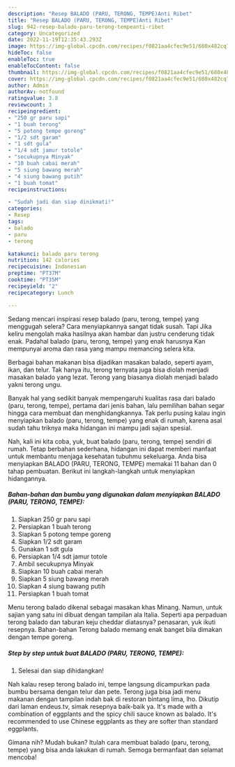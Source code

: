 ```yaml
---
description: "Resep BALADO (PARU, TERONG, TEMPE)Anti Ribet"
title: "Resep BALADO (PARU, TERONG, TEMPE)Anti Ribet"
slug: 942-resep-balado-paru-terong-tempeanti-ribet
category: Uncategorized
date: 2022-11-19T12:35:43.293Z
image: https://img-global.cpcdn.com/recipes/f0821aa4cfec9e51/680x482cq70/balado-paru-terong-tempe-foto-resep-utama.jpg
hideToc: false
enableToc: true
enableTocContent: false
thumbnail: https://img-global.cpcdn.com/recipes/f0821aa4cfec9e51/680x482cq70/balado-paru-terong-tempe-foto-resep-utama.jpg
cover: https://img-global.cpcdn.com/recipes/f0821aa4cfec9e51/680x482cq70/balado-paru-terong-tempe-foto-resep-utama.jpg
author: Admin
authorAv: notfound
ratingvalue: 3.8
reviewcount: 3
recipeingredient:
- "250 gr paru sapi"
- "1 buah terong"
- "5 potong tempe goreng"
- "1/2 sdt garam"
- "1 sdt gula"
- "1/4 sdt jamur totole"
- "secukupnya Minyak"
- "10 buah cabai merah"
- "5 siung bawang merah"
- "4 siung bawang putih"
- "1 buah tomat"
recipeinstructions:

- "Sudah jadi dan siap dinikmati!"
categories:
- Resep
tags:
- balado
- paru
- terong

katakunci: balado paru terong 
nutrition: 142 calories
recipecuisine: Indonesian
preptime: "PT37M"
cooktime: "PT35M"
recipeyield: "2"
recipecategory: Lunch

---
```



Sedang mencari inspirasi resep balado (paru, terong, tempe) yang menggugah selera? Cara menyiapkannya sangat tidak susah. Tapi Jika keliru mengolah maka hasilnya akan hambar dan justru cenderung tidak enak. Padahal balado (paru, terong, tempe) yang enak harusnya Kan mempunyai aroma dan rasa yang mampu memancing selera kita.


Berbagai bahan makanan bisa dijadikan masakan balado, seperti ayam, ikan, dan telur. Tak hanya itu, terong ternyata juga bisa diolah menjadi masakan balado yang lezat. Terong yang biasanya diolah menjadi balado yakni terong ungu.

Banyak hal yang sedikit banyak mempengaruhi kualitas rasa dari balado (paru, terong, tempe), pertama dari jenis bahan, lalu pemilihan bahan segar hingga cara membuat dan menghidangkannya. Tak perlu pusing kalau ingin menyiapkan balado (paru, terong, tempe) yang enak di rumah, karena asal sudah tahu triknya maka hidangan ini mampu jadi sajian spesial.


Nah, kali ini kita coba, yuk, buat balado (paru, terong, tempe) sendiri di rumah. Tetap berbahan sederhana, hidangan ini dapat memberi manfaat untuk membantu menjaga kesehatan tubuhmu sekeluarga. Anda bisa menyiapkan BALADO (PARU, TERONG, TEMPE) memakai 11 bahan dan 0 tahap pembuatan. Berikut ini langkah-langkah untuk menyiapkan hidangannya.

<!--inarticleads1-->

##### Bahan-bahan dan bumbu yang digunakan dalam menyiapkan BALADO (PARU, TERONG, TEMPE):

1. Siapkan 250 gr paru sapi
1. Persiapkan 1 buah terong
1. Siapkan 5 potong tempe goreng
1. Siapkan 1/2 sdt garam
1. Gunakan 1 sdt gula
1. Persiapkan 1/4 sdt jamur totole
1. Ambil secukupnya Minyak
1. Siapkan 10 buah cabai merah
1. Siapkan 5 siung bawang merah
1. Siapkan 4 siung bawang putih
1. Persiapkan 1 buah tomat


Menu terong balado dikenal sebagai masakan khas Minang. Namun, untuk sajian yang satu ini dibuat dengan tampilan ala Italia. Seperti apa perpaduan terong balado dan taburan keju cheddar diatasnya? penasaran, yuk ikuti resepnya. Bahan-bahan Terong balado memang enak banget bila dimakan dengan tempe goreng. 

<!--inarticleads2-->

##### Step by step untuk buat BALADO (PARU, TERONG, TEMPE):


1. Selesai dan siap dihidangkan!

Nah kalau resep terong balado ini, tempe langsung dicampurkan pada bumbu bersama dengan telur dan pete. Terong juga bisa jadi menu makanan dengan tampilan indah bak di restoran bintang lima, lho. Dikutip dari laman endeus.tv, simak resepnya baik-baik ya. It&#39;s made with a combination of eggplants and the spicy chili sauce known as balado. It&#39;s recommended to use Chinese eggplants as they are softer than standard eggplants. 

Gimana nih? Mudah bukan? Itulah cara membuat balado (paru, terong, tempe) yang bisa anda lakukan di rumah. Semoga bermanfaat dan selamat mencoba!

